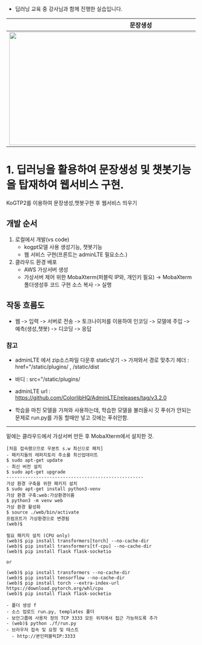 - 딥러닝 교육 중 강사님과 함께 진행한 실습입니다.

|문장생성|챗봇|
|:-:|:-:|
|<img src="https://user-images.githubusercontent.com/67897827/223158500-33b3ff0b-4237-40fe-9804-40bef87bc1db.PNG" width="700" height="300"/>|<img src="https://user-images.githubusercontent.com/67897827/223158509-ba07cc3a-c404-466c-81a3-c311a642b3ce.PNG" width="700" height="300"/>| 


# 1. 딥러닝을 활용하여 문장생성 및 챗봇기능을 탑재하여 웹서비스 구현. 
KoGTP2를 이용하여 문장생성,챗봇구현 후 웹서비스 띄우기


## 개발 순서
1. 로컬에서 개발(vs code)
    - kogpt모델 사용 생성기능, 챗봇기능
    - 웹 서비스 구현(프론트는 adminLTE 필요소스.)
2. 클라우드 환경 배포
    - AWS 가상서버 생성
    - 가상서버 제어 위한 MobaXterm(퍼블릭 IP와, 개인키 필요) -> MobaXterm 폴더생성후 코드 구현 소스 복사 -> 실행

## 작동 흐름도
- 웹 -> 입력 -> 서버로 전송 -> 토크나이저를 이용하여 인코딩 -> 모델에 주입 -> 예측(생성,챗봇) -> 디코딩 -> 응답

### 참고
- adminLTE 에서 zip소스파일 다운후 static넣기 -> 가져와서 경로 맞추기 헤더 : href="/static/plugins/ , /static/dist
- 바디 : src="/static/plugins/
- adminLTE url : https://github.com/ColorlibHQ/AdminLTE/releases/tag/v3.2.0

- 학습을 마친 모델을 가져와 사용하는데, 학습한 모델을 불러올시 깃 푸쉬가 안되는 문제로 run.py를 가동 할때만 넣고 깃에는 푸쉬안함.

---------------------
밑에는 클라우드에서 가상서버 만든 후 MobaXterm에서 설치한 것.
```
[처음 접속했으므로 우분트 s.w 최신으로 패치]
- 패키지들의 레퍼지토리 주소를 최신업데이트
$ sudo apt-get update
- 최신 버전 설치
$ sudo apt-get upgrade
---------------------------------------------------
가상 환경 구축을 위한 패키지 설치
$ sudo apt-get install python3-venv
가상 환경 구축:web:가상환경이름
$ python3 -m venv web
가상 환경 활성화
$ source ./web/bin/activate
프럼프트가 가상환경으로 변경됨
(web)$

필요 패키지 설치 (CPU only)
(web)$ pip install transformers[torch] --no-cache-dir
(web)$ pip install transformers[tf-cpu] --no-cache-dir
(web)$ pip install flask flask-socketio

or

(web)$ pip install transformers --no-cache-dir
(web)$ pip install tensorflow --no-cache-dir
(web)$ pip install torch --extra-index-url https://download.pytorch.org/whl/cpu
(web)$ pip install flask flask-socketio

- 폴더 생성 f
- 소스 업로드 run.py, templates 폴더
- 보안그룹에 사용자 정의 TCP 3333 모든 위치에서 접근 가능하도록 추가
- (web)$ python ./f/run.py
- 브라우저 접속 및 요청 및 테스트
  - http://본인퍼블릭IP:3333
```
